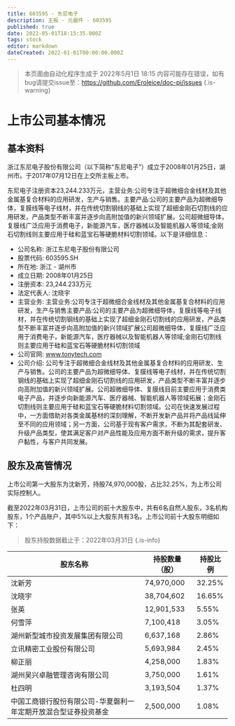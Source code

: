 ```yaml
---
title: 603595 - 东尼电子
description: 主板 - 元器件 - 603595
published: true
date: 2022-05-01T18:15:35.000Z
tags: stock
editor: markdown
dateCreated: 2022-01-01T00:00:00.000Z
---
```


> 本页面由自动化程序生成于 2022年5月1日 18:15
> 内容可能存在错误，如有bug请提交issue至：https://github.com/Eroleice/doc-pi/issues
{.is-warning}

# 上市公司基本情况

## 基本资料

浙江东尼电子股份有限公司（以下简称“东尼电子”）成立于2008年01月25日，湖州市。于2017年07月12日在上交所主板上市。

东尼电子注册资本23,244.233万元，主营业务:公司专注于超微细合金线材及其他金属基复合材料的应用研发，生产与销售。主要产品:公司的主要产品为超微细导体，复膜线等电子线材，并在传统切割钢线的基础上实现了超细金刚石切割线的应用研发，产品类型不断丰富并逐步向高附加值的新兴领域扩展。公司超微细导体，复膜线广泛应用于消费电子，新能源汽车，医疗器械以及智能机器人等领域;金刚石切割线则主要应用于硅和蓝宝石等硬脆材料切割领域。以下是详细信息：

- 公司名称: 浙江东尼电子股份有限公司
- 股票代码: 603595.SH
- 所在地: 浙江 - 湖州市
- 成立日期: 2008年01月25日
- 注册资本: 23,244.233万元
- 法定代表人: 沈晓宇
- 主营业务: 主营业务:公司专注于超微细合金线材及其他金属基复合材料的应用研发，生产与销售主要产品:公司的主要产品为超微细导体，复膜线等电子线材，并在传统切割钢线的基础上实现了超细金刚石切割线的应用研发，产品类型不断丰富并逐步向高附加值的新兴领域扩展公司超微细导体，复膜线广泛应用于消费电子，新能源汽车，医疗器械以及智能机器人等领域;金刚石切割线则主要应用于硅和蓝宝石等硬脆材料切割领域
- 公司官网: www.tonytech.com
- 公司介绍: 公司专注于超微细合金线材及其他金属基复合材料的应用研发、生产与销售。公司的主要产品为超微细导体、复膜线等电子线材，并在传统切割钢线的基础上实现了超细金刚石切割线的应用研发，产品类型不断丰富并逐步向高附加值的新兴领域扩展。公司超微细导体、复膜线目前主要应用于消费类电子产品，并逐步向新能源汽车、医疗器械、智能机器人等领域拓展；金刚石切割线则主要应用于硅和蓝宝石等硬脆材料切割领域。公司在快速发展过程中，一方面借助对各类金属基材的深刻理解，不断开发新产品并将产品线延伸至不同的应用领域；另一方面，公司基于现有客户需求，不断为其配套研发、升级产品类型，使其满足客户对产品性能及应用方面不断升级的需求，提升客户黏性，与客户共同发展。


## 股东及高管情况

上市公司第一大股东为沈新芳，持股74,970,000股，占比32.25%，为上市公司实际控制人。

截至2022年03月31日，上市公司的前十大股东中，共有6名自然人股东，3名机构股东，1个产品账户，其中5%以上大股东共有3名。上市公司前十大股东明细如下：

> 股东持股数据截止于：2022年03月31日
{.is-info}

| 股东名称 | 持股数量（股） | 持股比例 |
| --- | --- | --- |
| 沈新芳 | 74,970,000 | 32.25% |
| 沈晓宇 | 38,704,602 | 16.65% |
| 张英 | 12,901,533 | 5.55% |
| 何雪萍 | 7,100,418 | 3.05% |
| 湖州新型城市投资发展集团有限公司 | 6,637,168 | 2.86% |
| 立讯精密工业股份有限公司 | 5,693,984 | 2.45% |
| 柳正丽 | 4,258,000 | 1.83% |
| 湖州吴兴卓融管理咨询有限公司 | 3,750,000 | 1.61% |
| 杜四明 | 3,193,504 | 1.37% |
| 中国工商银行股份有限公司-华夏磐利一年定期开放混合型证券投资基金 | 2,500,000 | 1.08% |




